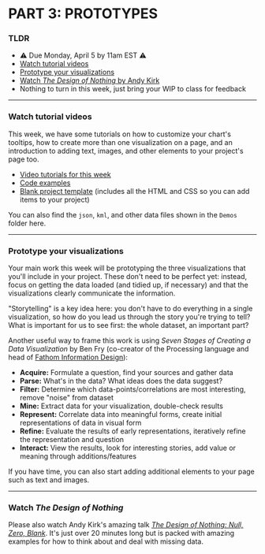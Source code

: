 # PART 3: PROTOTYPES  

### TLDR  
* ⚠️ Due Monday, April 5 by 11am EST ⚠️  
* [Watch tutorial videos](#watch-tutorial-videos)  
* [Prototype your visualizations](#prototype-your-visualizations)  
* [Watch *The Design of Nothing* by Andy Kirk](#watch-the-design-of-nothing)  
* Nothing to turn in this week, just bring your WIP to class for feedback  

***

### Watch tutorial videos  
This week, we have some tutorials on how to customize your chart's tooltips, how to create more than one visualization on a page, and an introduction to adding text, images, and other elements to your project's page too.

* [Video tutorials for this week](https://youtube.com/playlist?list=PLsGCUnpinsDkzLls8TCm0BtDUMfH2poqU)  
* [Code examples](https://editor.p5js.org/jeffThompson/collections/mmAJdCA44)  
* [Blank project template](https://editor.p5js.org/jeffThompson/sketches/tmeI1zkgp) (includes all the HTML and CSS so you can add items to your project)  

You can also find the `json`, `kml`, and other data files shown in the `Demos` folder here.

***

### Prototype your visualizations  
Your main work this week will be prototyping the three visualizations that you'll include in your project. These don't need to be perfect yet: instead, focus on getting the data loaded (and tidied up, if necessary) and that the visualizations clearly communicate the information.

"Storytelling" is a key idea here: you don't have to do everything in a single visualization, so how do you lead us through the story you're trying to tell? What is important for us to see first: the whole dataset, an important part?

Another useful way to frame this work is using *Seven Stages of Creating a Data Visualization* by Ben Fry (co-creator of the Processing language and head of [Fathom Information Design](https://fathom.info)):  

* **Acquire:** Formulate a question, find your sources and gather data  
* **Parse:** What's in the data? What ideas does the data suggest?  
* **Filter:** Determine which data-points/correlations are most interesting, remove "noise" from dataset  
* **Mine:** Extract data for your visualization, double-check results  
* **Represent:** Correlate data into meaningful forms, create initial representations of data in visual form  
* **Refine:** Evaluate the results of early representations, iteratively refine the representation and question  
* **Interact:** View the results, look for interesting stories, add value or meaning through additions/features  

If you have time, you can also start adding additional elements to your page such as text and images.

***

### Watch *The Design of Nothing*  
Please also watch Andy Kirk's amazing talk [*The Design of Nothing: Null, Zero, Blank*](https://www.youtube.com/watch?v=JqzAuqNPYVM). It's just over 20 minutes long but is packed with amazing examples for how to think about and deal with missing data.

